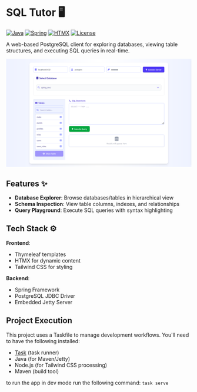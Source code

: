 # SQL Tutor :desktop_computer:

[![Java](https://img.shields.io/badge/Java-17+-blue?logo=openjdk)](https://openjdk.org/)
[![Spring](https://img.shields.io/badge/Spring-6+-6DB33F?logo=spring)](https://spring.io/)
[![HTMX](https://img.shields.io/badge/HTMX-1.9.0-0A0A0A?logo=htmx)](https://htmx.org/)
[![License](https://img.shields.io/badge/License-MIT-green.svg)](LICENSE)

A web-based PostgreSQL client for exploring databases, viewing table structures, and executing SQL queries in real-time.

![SQL Tutor Interface Concept](screenshots/screenshot.png)

## Features :sparkles:

-   **Database Explorer**: Browse databases/tables in hierarchical view
-   **Schema Inspection**: View table columns, indexes, and relationships
-   **Query Playground**: Execute SQL queries with syntax highlighting

## Tech Stack :gear:

**Frontend**:

-   Thymeleaf templates
-   HTMX for dynamic content
-   Tailwind CSS for styling

**Backend**:

-   Spring Framework
-   PostgreSQL JDBC Driver
-   Embedded Jetty Server

## Project Execution

This project uses a Taskfile to manage development workflows. You'll need to have the following installed:

-   [Task](https://taskfile.dev/) (task runner)
-   Java (for Maven/Jetty)
-   Node.js (for Tailwind CSS processing)
-   Maven (build tool)

to run the app in dev mode run the following command: `task serve`
